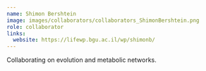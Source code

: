 ```yaml
---
name: Shimon Bershtein
image: images/collaborators/collaborators_ShimonBershtein.png
role: collaborator
links:
  website: https://lifewp.bgu.ac.il/wp/shimonb/
---
```


Collaborating on evolution and metabolic networks.

